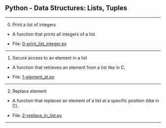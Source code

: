 ## Python - Data Structures: Lists, Tuples

-------------------------

0. Print a list of integers

- A function that prints all integers of a list.

- File: [0-print_list_integer.py](./0-print_list_integer.py)

---

1. Secure access to an element in a list

- A function that retrieves an element from a list like in C.

- File: [1-element_at.py](./1-element_at.py)

---

2. Replace element

- A function that replaces an element of a list at a specific position (like in C).

- File: [2-replace_in_list.py](./2-replace_in_list.py)

---
